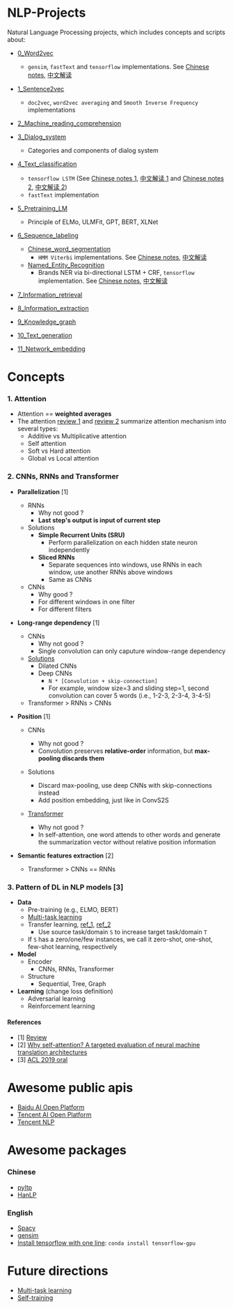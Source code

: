 # NLP-Projects
Natural Language Processing projects, which includes concepts and scripts about:
- [0_Word2vec](https://github.com/gaoisbest/NLP-Projects/blob/master/0_Word2vec/README.md)
    - `gensim`, `fastText` and `tensorflow` implementations. See [Chinese notes](http://url.cn/5PKmy7W), [中文解读](http://url.cn/5PKmy7W)

- [1_Sentence2vec](https://github.com/gaoisbest/NLP-Projects/blob/master/1_Sentence2vec/README.md)
    - `doc2vec`, `word2vec averaging` and `Smooth Inverse Frequency` implementations

- [2_Machine_reading_comprehension](https://github.com/gaoisbest/NLP-Projects/blob/master/2_Machine_reading_comprehension/README.md)

- [3_Dialog_system](https://github.com/gaoisbest/NLP-Projects/blob/master/3_Dialog_system/README.md)
    - Categories and components of dialog system

- [4_Text_classification](https://github.com/gaoisbest/NLP-Projects/blob/master/4_Text_classification/README.md)
    - `tensorflow LSTM` (See [Chinese notes 1](http://url.cn/5cLDOQI), [中文解读 1](http://url.cn/5cLDOQI) and [Chinese notes 2](http://url.cn/5w5VbaI), [中文解读 2](http://url.cn/5w5VbaI))
    - `fastText` implementation

- [5_Pretraining_LM](https://github.com/gaoisbest/NLP-Projects/blob/master/5_Pretraining_LM/README.md)
    - Principle of ELMo, ULMFit, GPT, BERT, XLNet

- [6_Sequence_labeling](https://github.com/gaoisbest/NLP-Projects/blob/master/6_Sequence_labeling/README.md)
    - [Chinese_word_segmentation](https://github.com/gaoisbest/NLP-Projects/blob/master/6_Sequence_labeling/Chinese_word_segmentation/README.md)
        - `HMM Viterbi` implementations. See [Chinese notes](http://url.cn/5x4KR8u), [中文解读](http://url.cn/5x4KR8u)
    - [Named_Entity_Recognition](https://github.com/gaoisbest/NLP-Projects/tree/master/6_Sequence_labeling/Named_Entity_Recognition)
        - Brands NER via bi-directional LSTM + CRF, `tensorflow` implementation. See [Chinese notes](http://url.cn/5fcC754), [中文解读](http://url.cn/5fcC754)

- [7_Information_retrieval](https://github.com/gaoisbest/NLP-Projects/blob/master/7_Information_retrieval/README.md)

- [8_Information_extraction](https://github.com/gaoisbest/NLP-Projects/blob/master/8_Information_extraction/README.md)

- [9_Knowledge_graph](https://github.com/gaoisbest/NLP-Projects/blob/master/9_Knowledge_graph/README.md)

- [10_Text_generation](https://github.com/gaoisbest/NLP-Projects/blob/master/10_Text_generation/README.md)

- [11_Network_embedding](https://github.com/gaoisbest/NLP-Projects/blob/master/11_Network_embedding/README.md)


# Concepts
### 1. Attention
- Attention == **weighted averages**
- The attention [review 1](https://lilianweng.github.io/lil-log/2018/06/24/attention-attention.html) and [review 2](https://zhuanlan.zhihu.com/p/31547842) summarize attention mechanism into several types:
    - Additive vs Multiplicative attention
    - Self attention
    - Soft vs Hard attention
    - Global vs Local attention

### 2. CNNs, RNNs and Transformer
- **Parallelization** [1]
    - RNNs
        - Why not good ? 
	    - **Last step's output is input of current step**
	- Solutions
	    - **Simple Recurrent Units (SRU)**
	        - Perform parallelization on each hidden state neuron independently
	    - **Sliced RNNs**
	        - Separate sequences into windows, use RNNs in each window, use another RNNs above windows
	        - Same as CNNs
    - CNNs
        - Why good ?
	    - For different windows in one filter
	    - For different filters
	
- **Long-range dependency** [1]
    - CNNs
        - Why not good ?
	    - Single convolution can only caputure window-range dependency
	- [Solutions](http://web.stanford.edu/class/cs224n/slides/cs224n-2019-lecture11-convnets.pdf)
	    - Dilated CNNs
	    - Deep CNNs
	        - `N * [Convolution + skip-connection]`
	        - For example, window size=3 and sliding step=1, second convolution can cover 5 words (i.e., 1-2-3, 2-3-4, 3-4-5)
    - Transformer > RNNs > CNNs
- **Position** [1]
    - CNNs
        - Why not good ?
	    - Convolution preserves **relative-order** information, but **max-pooling discards them**
	- Solutions
	    - Discard max-pooling, use deep CNNs with skip-connections instead
	    - Add position embedding, just like in ConvS2S

    - [Transformer](https://github.com/gaoisbest/NLP-Projects/blob/master/Pretraining_LM/README.md#transformer)
        - Why not good ?
	    - In self-attention, one word attends to other words and generate the summarization vector without relative position information
    

- **Semantic features extraction** [2]
    - Transformer > CNNs == RNNs

### 3. Pattern of DL in NLP models [3]
- **Data**
    - Pre-training (e.g., ELMO, BERT)
    - [Multi-task learning](https://mp.weixin.qq.com/s/ulZBmyt_L-RgGEGhNxrHeQ)
    - Transfer learning, [ref_1](https://mp.weixin.qq.com/s/UJlmjFHWhnlXXJoRv4zkEQ), [ref_2](http://ruder.io/transfer-learning/)
        - Use source task/domain `S` to increase target task/domain `T`
	- If `S` has a zero/one/few instances, we call it zero-shot, one-shot, few-shot learning, respectively
- **Model**
    - Encoder
        - CNNs, RNNs, Transformer
    - Structure
        - Sequential, Tree, Graph
- **Learning** (change loss definition)
    - Adversarial learning
    - Reinforcement learning

#### References
- [1] [Review](https://zhuanlan.zhihu.com/p/54743941)
- [2] [Why self-attention? A targeted evaluation of neural machine translation architectures](http://aclweb.org/anthology/D18-1458)
- [3] [ACL 2019 oral](https://zhuanlan.zhihu.com/p/72725518?utm_source=wechat_timeline&utm_medium=social&utm_oi=35938507948032&wechatShare=1&s_r=0&from=timeline&isappinstalled=0)

# Awesome public apis
- [Baidu AI Open Platform](https://ai.baidu.com/)
- [Tencent AI Open Platform](https://ai.qq.com/)
- [Tencent NLP](http://nlp.qq.com/)

# Awesome packages
### Chinese
- [pyltp](http://pyltp.readthedocs.io/zh_CN/develop/api.html)
- [HanLP](http://hanlp.linrunsoft.com/index.html)

### English
- [Spacy](https://spacy.io)
- [gensim](https://radimrehurek.com/gensim/)
- [Install tensorflow with one line](https://towardsdatascience.com/tensorflow-gpu-installation-made-easy-use-conda-instead-of-pip-52e5249374bc): `conda install tensorflow-gpu`

# Future directions
- [Multi-task learning](http://web.stanford.edu/class/cs224n/slides/cs224n-2019-lecture17-multitask.pdf)
- [Self-training](http://web.stanford.edu/class/cs224n/slides/cs224n-2019-lecture20-future.pdf)
